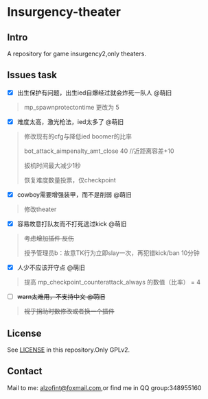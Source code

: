 # Insurgency-theater

## Intro

A repository for game insurgency2,only theaters.

## Issues task

- [x]  出生保护有问题，出生ied自爆经过就会炸死一队人 @萌旧

  > mp_spawnprotectontime 更改为 5

- [x]  难度太高，激光枪法，ied太多了 @萌旧

  > 修改现有的cfg与降低ied boomer的比率
  >
  > bot_attack_aimpenalty_amt_close 40 //近距离容差+10
  >
  > 扳机时间最大减少1秒
  >
  > 恢复难度数量投票，仅checkpoint

- [x]  cowboy需要增强装甲，而不是削弱 @萌旧

  > 修改theater

- [x]  容易故意打队友而不打死逃过kick @萌旧

  > ~~考虑增加插件 反伤~~
  >
  > 授予管理员b：故意TK行为立即slay一次，再犯错kick/ban 10分钟

- [x]  人少不应该开守点 @萌旧

  > 提高 mp_checkpoint_counterattack_always 的数值（比率） = 4

- [ ]  ~~warn太难用，不支持中文 @萌旧~~

  > ~~视乎捐助时数修改或者换一个插件~~

## License

See [LICENSE](https://gitee.com/polarised/insurgency-theater/raw/master/LICENSE) in this repository.Only GPLv2.

## Contact

Mail to me: alzofint@foxmail.com,or find me in QQ group:348955160

